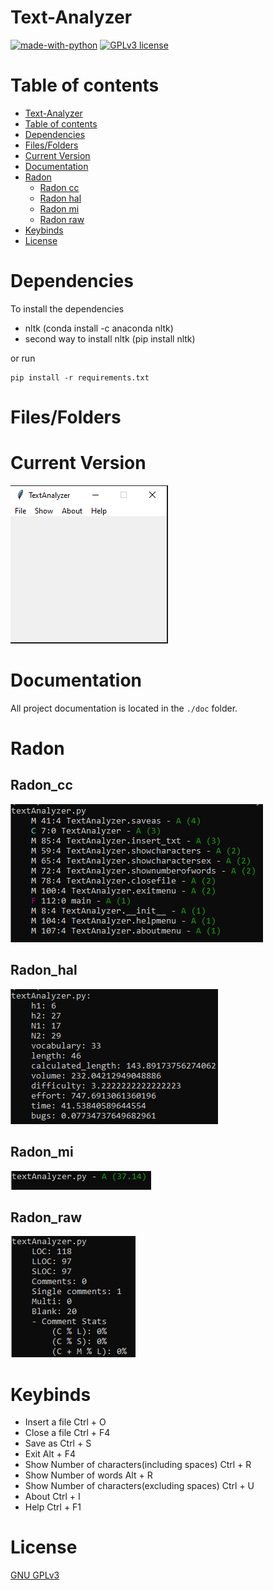 # Text-Analyzer

[![made-with-python](https://img.shields.io/badge/Made%20with-Python-1f425f.svg)](https://www.python.org/) [![GPLv3 license](https://img.shields.io/badge/License-GPLv3-blue.svg)](http://perso.crans.org/besson/LICENSE.html)


# Table of contents

<!--ts-->
  * [Text-Analyzer](#Text-Analyzer)
  * [Table of contents](#Table_of_contents)
  * [Dependencies](#Dependencies)
  * [Files/Folders](#Files/Folders)
  * [Current Version](#CurrentVersion)
  * [Documentation](#Documentation)
  * [Radon](#Radon)
    * [Radon cc](#Radon_cc)
    * [Radon hal](#Radon_hal)
    * [Radon mi](#Radon_mi)
    * [Radon raw](#Radon_raw)
  * [Keybinds](#Keybinds)
  * [License](#License)




# Dependencies

To install the dependencies

<ul>
<li> nltk (conda install -c anaconda nltk) </li>
<li> second way to install nltk (pip install nltk) </li>
</ul>

or run


```shell
pip install -r requirements.txt
```

# Files/Folders
<ul>
</ul>

# Current Version

<p><img src = "images/Text Analyzer Version.png" title = "Current Version"/> </p>

# Documentation

All project documentation is located in the `./doc`  folder.


# Radon

## Radon_cc

<p><img src = "images/radon/radon cc.png" title = "Radon cc"/> </p>

## Radon_hal

<p><img src = "images/radon/radon hal.png" title = "Radon hal"/> </p>

## Radon_mi

<p><img src = "images/radon/radon mi.png" title = "Radon mi"/> </p>

## Radon_raw

<p><img src = "images/radon/radon raw.png" title = "Radon raw"/> </p>

# Keybinds
<ul>
 <li> Insert a file Ctrl + O </li>
 <li> Close a file Ctrl + F4 </li>
 <li> Save as Ctrl + S </li>
 <li> Exit Alt + F4 </li>
 <li> Show Number of characters(including spaces) Ctrl + R </li>
 <li> Show Number of words Alt + R </li>
 <li> Show Number of characters(excluding spaces) Ctrl + U </li>
 <li> About Ctrl + I </li>
 <li> Help Ctrl + F1 </li>
</ul>

# License
[GNU GPLv3](https://choosealicense.com/licenses/gpl-3.0/)